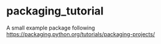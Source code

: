 # packaging_tutorial

A small example package following https://packaging.python.org/tutorials/packaging-projects/
